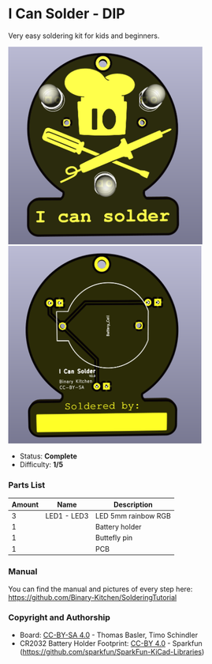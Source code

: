 # I Can Solder - DIP
Very easy soldering kit for kids and beginners.

<img src="images/front.png" height=400px alt="I Can Solder DIP"> <img src="images/back.png" height=400px alt="I Can Solder DIP">

- Status: **Complete**
- Difficulty: **1/5**

### Parts List

| Amount | Name         | Description                        |
|--------|--------------|------------------------------------|
| 3      | LED1 - LED3  | LED 5mm rainbow RGB                |
| 1      |              | Battery holder                     |
| 1      |              | Buttefly pin                       |
| 1      |              | PCB                                |

### Manual
You can find the manual and pictures of every step here: https://github.com/Binary-Kitchen/SolderingTutorial

### Copyright and Authorship

- Board: [CC-BY-SA 4.0](https://creativecommons.org/licenses/by-sa/4.0/) - Thomas Basler, Timo Schindler
- CR2032 Battery Holder Footprint: [CC-BY 4.0](https://creativecommons.org/licenses/by/4.0/) - Sparkfun (https://github.com/sparkfun/SparkFun-KiCad-Libraries)
